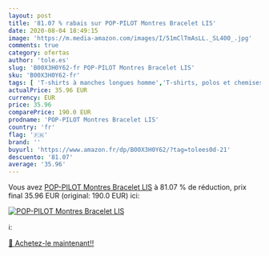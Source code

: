 ```yaml
---
layout: post
title: '81.07 % rabais sur POP-PILOT Montres Bracelet LIS'
date: 2020-08-04 18:49:15
image: 'https://m.media-amazon.com/images/I/51mClTmAsLL._SL400_.jpg'
comments: true
category: ofertas
author: 'tole.es'
slug: 'B00X3H0Y62-fr POP-PILOT Montres Bracelet LIS'
sku: 'B00X3H0Y62-fr'
tags: [ 'T-shirts à manches longues homme','T-shirts, polos et chemises homme','Vêtements','Vêtements homme', ]
actualPrice: 35.96 EUR
currency: EUR
price: 35.96
comparePrice: 190.0 EUR
prodname: 'POP-PILOT Montres Bracelet LIS'
country: 'fr'
flag: '🇫🇷'
brand: ''
buyurl: 'https://www.amazon.fr/dp/B00X3H0Y62/?tag=tolees0d-21'
descuento: '81.07'
average: '35.96'
---
```


Vous avez [POP-PILOT Montres Bracelet LIS](https://www.amazon.fr/dp/B00X3H0Y62/?tag=tolees0d-21)  à  81.07 % de réduction, prix final  35.96 EUR (original: 190.0 EUR) ici:

[![POP-PILOT Montres Bracelet LIS](https://m.media-amazon.com/images/I/51mClTmAsLL._SL400_.jpg)](https://www.amazon.fr/dp/B00X3H0Y62/?tag=tolees0d-21)

ℹ️:


[🛒 Achetez-le maintenant!!](https://www.amazon.fr/dp/B00X3H0Y62/?tag=tolees0d-21)
